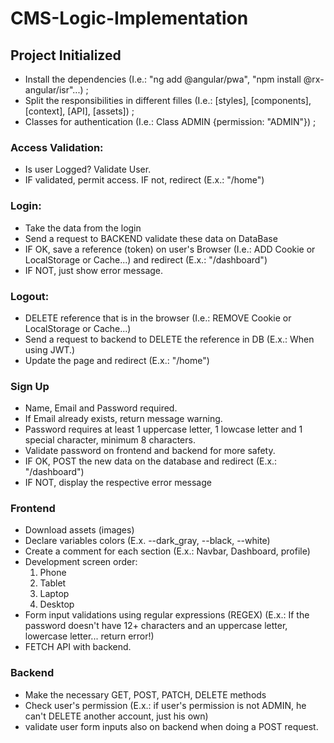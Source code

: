 # CMS-Logic-Implementation


## Project Initialized

- Install the dependencies (I.e.: "ng add @angular/pwa", "npm install @rx-angular/isr"...) ;
- Split the responsibilities in different filles (I.e.: [styles], [components], [context], [API], [assets]) ;
- Classes for authentication (I.e.: Class ADMIN {permission: "ADMIN"}) ;

### Access Validation:

- Is user Logged? Validate User.
- IF validated, permit access. IF not, redirect (E.x.: "/home")

### Login:

- Take the data from the login
- Send a request to BACKEND validate these data on DataBase
- IF OK, save a reference (token) on user's Browser (I.e.: ADD Cookie or LocalStorage or Cache...) and redirect (E.x.: "/dashboard")
- IF NOT, just show error message.

### Logout:

- DELETE reference that is in the browser (I.e.: REMOVE Cookie or LocalStorage or Cache...)
- Send a request to backend to DELETE the reference in DB (E.x.: When using JWT.)
- Update the page and redirect (E.x.: "/home")

### Sign Up

- Name, Email and Password required. 
- If Email already exists, return message warning.
- Password requires at least 1 uppercase letter, 1 lowcase letter and 1 special character, minimum 8 characters.
- Validate password on frontend and backend for more safety.
- IF OK, POST the new data on the database and redirect (E.x.: "/dashboard")
- IF NOT, display the respective error message

### Frontend 

- Download assets (images) 
- Declare variables colors (E.x. --dark_gray, --black, --white)
- Create a comment for each section (E.x.: Navbar, Dashboard, profile)
- Development screen order: 
  1. Phone
  2. Tablet
  3. Laptop
  4. Desktop 
- Form input validations using regular expressions (REGEX) (E.x.: If the password doesn't have 12+ characters and an uppercase letter, lowercase letter... return error!)
- FETCH API with backend. 

### Backend 

- Make the necessary GET, POST, PATCH, DELETE methods
- Check user's permission (E.x.: if user's permission is not ADMIN, he can't DELETE another account, just his own) 
- validate user form inputs also on backend when doing a POST request. 
